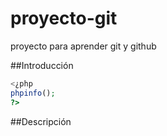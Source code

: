 # proyecto-git
proyecto para aprender git y github

##Introducción

```php
<¿php
phpinfo(); 
?>
```
##Descripción
